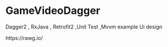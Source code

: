 # GameVideoDagger
Dagger2 , RxJava , Retrofit2 ,Unit Test ,Mvvm example 
Ui design 

<p>https://rawg.io/</p>
